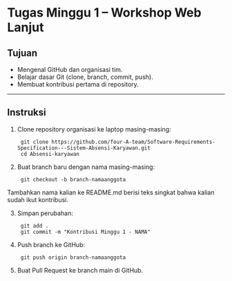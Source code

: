 #  Tugas Minggu 1 – Workshop Web Lanjut

##  Tujuan
- Mengenal GitHub dan organisasi tim.
- Belajar dasar Git (clone, branch, commit, push).
- Membuat kontribusi pertama di repository.

---

## Instruksi
1. Clone repository organisasi ke laptop masing-masing:

        git clone https://github.com/four-A-team/Software-Requirements-Specification---Sistem-Absensi-Karyawan.git
        cd Absensi-karyawan

2. Buat branch baru dengan nama masing-masing:

        git checkout -b branch-namaanggota

Tambahkan nama kalian ke README.md berisi teks singkat bahwa kalian sudah ikut kontribusi.

3. Simpan perubahan:

        git add .
        git commit -m "Kontribusi Minggu 1 - NAMA"

4. Push branch ke GitHub:

        git push origin branch-namaanggota

5. Buat Pull Request ke branch main di GitHub.


